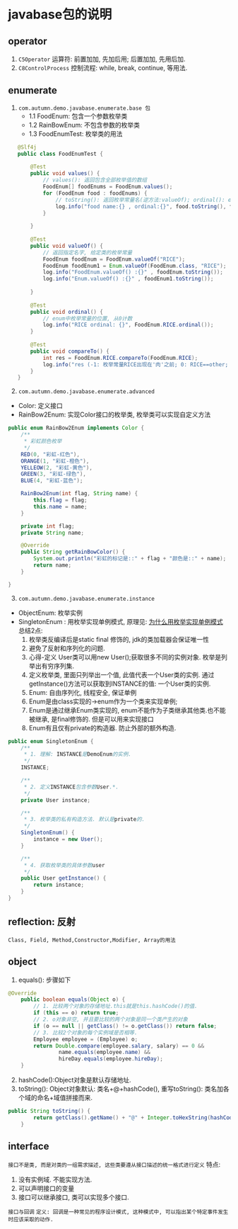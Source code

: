  javabase包的说明
 ========
## operator
1. `C5Operator`  运算符: 前置加加, 先加后用; 后置加加, 先用后加.
2. `C8ControlProcess` 控制流程: while, break, continue, 等用法.

## enumerate
1. `com.autumn.demo.javabase.enumerate.base 包`
    - 1.1 FoodEnum: 包含一个参数枚举类
    - 1.2 RainBowEnum: 不包含参数的枚举类
    - 1.3 FoodEnumTest: 枚举类的用法
```java
   @Slf4j
   public class FoodEnumTest {
   
       @Test
       public void values() {
           // values(): 返回包含全部枚举值的数组
           FoodEnum[] foodEnums = FoodEnum.values();
           for (FoodEnum food : foodEnums) {
               // toString(): 返回枚举常量名(逆方法:valueOf); ordinal(): enum声明中枚举常量的值
               log.info("food name:{} , ordinal:{}", food.toString(), food.ordinal());
           }
   
       }
   
       @Test
       public void valueOf() {
           // 返回指定名字, 给定类的枚举常量
           FoodEnum foodEnum = FoodEnum.valueOf("RICE");
           FoodEnum foodEnum1 = Enum.valueOf(FoodEnum.class, "RICE");
           log.info("FoodEnum.valueOf() :{}" , foodEnum.toString());
           log.info("Enum.valueOf() :{}" , foodEnum1.toString());
   
       }
   
       @Test
       public void ordinal() {
           // enum中枚举常量的位置, 从0计数
           log.info("RICE ordinal: {}", FoodEnum.RICE.ordinal());
       }
   
       @Test
       public void compareTo() {
           int res = FoodEnum.RICE.compareTo(FoodEnum.RICE);
           log.info("res (-1: 枚举常量RICE出现在'肉'之前; 0: RICE==other; 正值: RICE的ordinal>肉的ordinal):{}", res);
       }
   } 
   ```
2. `com.autumn.demo.javabase.enumerate.advanced`
* Color: 定义接口
* RainBow2Enum: 实现Color接口的枚举类, 枚举类可以实现自定义方法
```java
public enum RainBow2Enum implements Color {
    /**
     * 彩虹颜色枚举
     */
    RED(0, "彩虹-红色"),
    ORANGE(1, "彩虹-橙色"),
    YELLEOW(2, "彩虹-黄色"),
    GREEN(3, "彩虹-绿色"),
    BLUE(4, "彩虹-蓝色");

    RainBow2Enum(int flag, String name) {
        this.flag = flag;
        this.name = name;
    }

    private int flag;
    private String name;

    @Override
    public String getRainBowColor() {
        System.out.println("彩虹的标记是::" + flag + "颜色是::" + name);
        return name;
    }

}
```

3. `com.autumn.demo.javabase.enumerate.instance`
* ObjectEnum: 枚举实例
* SingletonEnum : 用枚举实现单例模式, 原理见: [为什么用枚举实现单例模式](https://www.cnblogs.com/chiclee/p/9097772.html)
总结2点:
    1. 枚举类反编译后是static final 修饰的, jdk的类加载器会保证唯一性
    2. 避免了反射和序列化的问题.
    3. 心得-定义 User类可以用new User();获取很多不同的实例对象. 枚举是列举出有穷序列集.
    4. 定义枚举类, 里面只列举出一个值, 此值代表一个User类的实例. 通过getInstance()方法可以获取到INSTANCE的值: 一个User类的实例.
    5. Enum: 自由序列化, 线程安全, 保证单例
    6. Enum是由class实现的->enum作为一个类来实现单例;
    7. Enum是通过继承Enum类实现的, enum不能作为子类继承其他类.也不能被继承, 是final修饰的. 但是可以用来实现接口
    8. Enum有且仅有private的构造器. 防止外部的额外构造.

```java
public enum SingletonEnum {
    /**
     * 1. 理解: INSTANCE是DemoEnum的实例.
     */
    INSTANCE;

    /**
     * 2. 定义INSTANCE包含参数User.*.
     */
    private User instance;

    /**
     * 3. 枚举类的私有构造方法. 默认是private的.
     */
    SingletonEnum() {
        instance = new User();
    }

    /**
     * 4. 获取枚举类的具体参数user
     */
    public User getInstance() {
        return instance;
    }
}
```

## reflection: 反射
`Class, Field, Method,Constructor,Modifier, Array的用法`

## object
1. equals(): 步骤如下
 ```java
@Override
     public boolean equals(Object o) {
         // 1. 比较两个对象的存储地址.this就是this.hashCode()的值.
         if (this == o) return true;
         // 2. o对象非空, 并且要比较的两个对象是同一个类产生的对象
         if (o == null || getClass() != o.getClass()) return false;
         // 3. 比较2个对象的每个实例域是否相等.
         Employee employee = (Employee) o;
         return Double.compare(employee.salary, salary) == 0 &&
                 name.equals(employee.name) &&
                 hireDay.equals(employee.hireDay);
     }
 ```
  
2. hashCode():Object对象是默认存储地址.
3. toString(): Object对象默认: 类名+@+hashCode(), 重写toString(): 类名加各个域的命名+域值拼接而来.
```java
public String toString() {
        return getClass().getName() + "@" + Integer.toHexString(hashCode());
    }
```

## interface
`接口不是类, 而是对类的一组需求描述, 这些类要遵从接口描述的统一格式进行定义`
特点:
1. 没有实例域. 不能实现方法.
2. 可以声明接口的变量
3. 接口可以继承接口, 类可以实现多个接口.

`接口与回调`
`定义: 回调是一种常见的程序设计模式, 这种模式中, 可以指出某个特定事件发生时应该采取的动作.`
